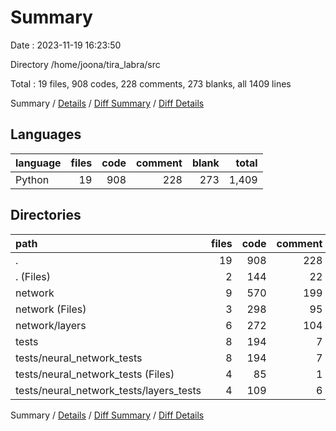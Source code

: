 # Summary

Date : 2023-11-19 16:23:50

Directory /home/joona/tira_labra/src

Total : 19 files,  908 codes, 228 comments, 273 blanks, all 1409 lines

Summary / [Details](details.md) / [Diff Summary](diff.md) / [Diff Details](diff-details.md)

## Languages
| language | files | code | comment | blank | total |
| :--- | ---: | ---: | ---: | ---: | ---: |
| Python | 19 | 908 | 228 | 273 | 1,409 |

## Directories
| path | files | code | comment | blank | total |
| :--- | ---: | ---: | ---: | ---: | ---: |
| . | 19 | 908 | 228 | 273 | 1,409 |
| . (Files) | 2 | 144 | 22 | 34 | 200 |
| network | 9 | 570 | 199 | 162 | 931 |
| network (Files) | 3 | 298 | 95 | 84 | 477 |
| network/layers | 6 | 272 | 104 | 78 | 454 |
| tests | 8 | 194 | 7 | 77 | 278 |
| tests/neural_network_tests | 8 | 194 | 7 | 77 | 278 |
| tests/neural_network_tests (Files) | 4 | 85 | 1 | 38 | 124 |
| tests/neural_network_tests/layers_tests | 4 | 109 | 6 | 39 | 154 |

Summary / [Details](details.md) / [Diff Summary](diff.md) / [Diff Details](diff-details.md)